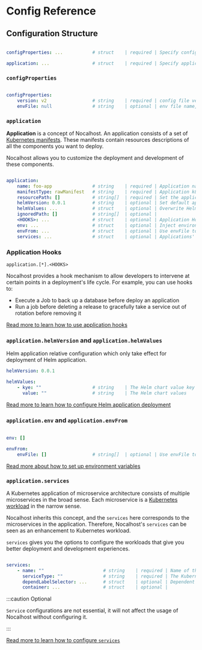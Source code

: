 # Config Reference

## Configuration Structure

```yaml

configProperties: ...           # struct    | required | Specify config properties

application: ...                # struct    | required | Specify application configuration

```

### `configProperties`

```yaml

configProperties:               
    version: v2                 # string    | required | config file version
    envFile: null               # string    | optional | env file name, substitution variable for this file

```

### `application`

**Application** is a concept of Nocalhost. An application consists of a set of [Kubernetes manifests](https://kubernetes.io/docs/reference/glossary/?all=true#term-manifest). These manifests contain resources descriptions of all the components you want to deploy.

Nocalhost allows you to customize the deployment and development of these components.

```yaml

application:                    
    name: foo-app               # string    | required | Application name
    manifestType: rawManifest   # string    | required | Application k8s manifest type
    resourcePath: []            # string[]  | required | Set the application resource path
    helmVersion: 0.0.1          # string    | optional | Set default application version for helmRepo
    helmValues: ...             # struct    | optional | Overwrite Helm values.yaml
    ignoredPath: []             # string[]  | optional | 
    <HOOKS>: ...                # struct    | optional | Application Hooks
    env: ...                    # struct    | optional | Inject environment variable for all workload when installed
    envFrom: ...                # struct    | optional | Use envFile to inject environment variable for all workload when installed
    services: ...               # struct    | optional | Applications' services configurations

```

### Application Hooks

`application.[*].<HOOKS>`

Nocalhost provides a hook mechanism to allow developers to intervene at certain points in a deployment's life cycle. For example, you can use hooks to:

- Execute a Job to back up a database before deploy an application
- Run a job before deleting a release to gracefully take a service out of rotation before removing it

[Read more to learn how to use application hooks](./config-hooks)

### `application.helmVersion` and `application.helmValues`

Helm application relative configuration which only take effect for deployment of Helm application.

```yaml
helmVersion: 0.0.1

helmValues:
    - kye: ""                   # string    | The Helm chart value key
      value: ""                 # string    | The Helm chart values
```

[Read more to learn how to configure Helm application deployment](./config-deploy-helm)

### `application.env` and `application.envFrom`

```yaml

env: []

envFrom:
    envFile: []                 # string[]  | optional | Use envFile to inject environment variable for all workload 

```

[Read more about how to set up environment variables](./config-deploy#inject-environment-variable-to-workloads)

### `application.services`

A Kubernetes application of microservice architecture consists of multiple microservices in the broad sense. Each microservice is a [Kubernetes workload](https://kubernetes.io/docs/concepts/workloads/) in the narrow sense.

Nocalhost inherits this concept, and the `services` here corresponds to the microservices in the application. Therefore, Nocalhost's `services` can be seen as an enhancement to Kubernetes workload.

`services` gives you the options to configure the workloads that give you better deployment and development experiences.

```yaml

services:
    - name: ""                      # string    | required | Name of the workload, also is the display name in cluster
      serviceType: ""               # string    | required | The Kubernetes Workloads type corresponding to the service
      dependLabelSelector: ...      # struct    | optional | Dependent Pods label selector 
      container: ...                # struct    | optional | 

```

:::caution Optional

`Service` configurations are not essential, it will not affect the usage of Nocalhost without configuring it. 

:::

[Read more to learn how to configure `services`](./config-services)